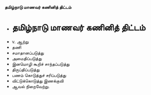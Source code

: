 **தமிழ்நாடு மாணவர் கணினித் திட்டம்**
- # தமிழ்நாடு மாணவர் கணினித் திட்டம்
- v. ஆற்று
- தணி
- சமாதானப்படுத்து
- அமைதிப்படுத்து
- இனமொழி கூறிச் சாந்தப்படுத்து
- திருப்திப்படுத்து
- பணம் கொடுத்துச் சரிப்படுத்து
- விட்டுக்கொடுத்து இணக்குவி
- ஆவல் நிறைவேற்று.

